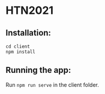 # HTN2021

## Installation:
```
cd client
npm install
```

## Running the app:

Run `npm run serve` in the client folder.
